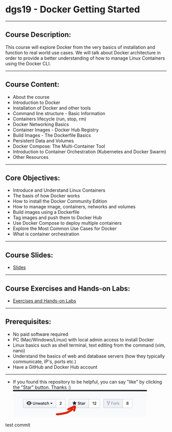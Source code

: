 # dgs19 - Docker Getting Started 

---

## Course Description:
This course will explore Docker from the very basics of installation and function to real world use cases. 
We will talk about Docker architecture in order to provide a better understanding of how to manage Linux Containers using the Docker CLI. 

---

## Course Content:
- About the course
- Introduction to Docker
- Installation of Docker and other tools
- Command line structure - Basic Information
- Containers lifecycle (run, stop, rm)
- Docker Networking Basics
- Container Images - Docker Hub Registry
- Build Images - The Dockerfile Basics
- Persistent Data and Volumes
- Docker Compose: The Multi-Container Tool
- Introduction to Container Orchestration (Kubernetes and Docker Swarm)
- Other Resources

---

## Core Objectives:
- Introduce and Understand Linux Containers
- The basis of how Docker works
- How to install the Docker Community Edition
- How to manage image, containers, networks and volumes
- Build images using a Dockerfile
- Tag images and push them to Docker Hub
- Use Docker Compose to deploy multiple containers
- Explore the Most Common Use Cases for Docker
- What is container orchestration

---
## Course Slides:
 - [Slides](https://gerassimos.github.io/dgs19/index.html)

---
## Course Exercises and Hands-on Labs:
 - [Exercises and Hands-on Labs](https://github.com/gerassimos/dgs19/tree/master/exercises)

---
## Prerequisites:
- No paid software required
- PC (Mac/Windows/Linux) with local admin access to install Docker
- Linux basics such as shell terminal, text editing from the command (vim, nano)
- Understand the basics of web and database servers (how they typically communicate, IP's, ports etc.)
- Have a GitHub and Docker Hub account

---

 - If you found this repository to be helpful, you can say "like" by clicking the "Star" button. Thanks :)
![](docs/images/GithubClickStart.png) 

test commit